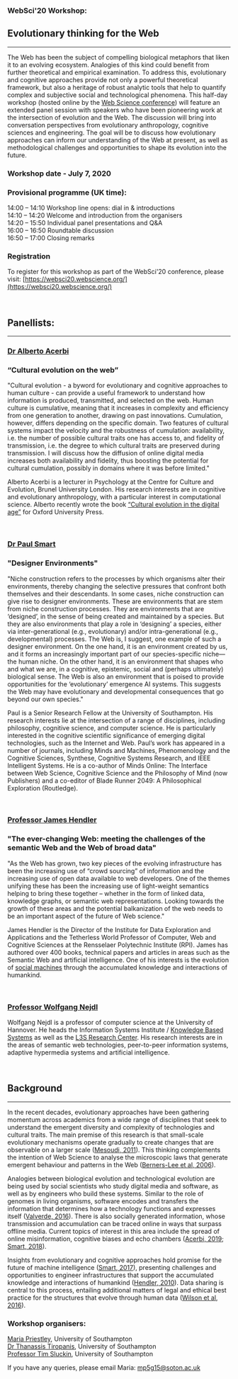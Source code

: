 ### WebSci'20 Workshop:
## Evolutionary thinking for the Web
---
The Web has been the subject of compelling biological metaphors that liken it to an evolving ecosystem. Analogies of this kind could benefit from further theoretical and empirical examination. To address this, evolutionary and cognitive approaches provide not only a powerful theoretical framework, but also a heritage of robust analytic tools that help to quantify complex and subjective social and technological phenomena. This half-day workshop (hosted online by the [Web Science conference](https://websci20.webscience.org/)) will feature an extended panel session with speakers who have been pioneering work at the intersection of evolution and the Web. The discussion will bring into conversation perspectives from evolutionary anthropology, cognitive sciences and engineering. The goal will be to discuss how evolutionary approaches can inform our understanding of the Web at present, as well as methodological challenges and opportunities to shape its evolution into the future.   


### Workshop date - July 7, 2020 
### Provisional programme (UK time):   
14:00 – 14:10   Workshop line opens: dial in & introductions   
14:10 – 14:20   Welcome and introduction from the organisers   
14:20 – 15:50   Individual panel presentations and Q&A  
16:00 – 16:50   Roundtable discussion  
16:50 – 17:00   Closing remarks   

### Registration
To register for this workshop as part of the WebSci'20 conference, please visit: [https://websci20.webscience.org/](https://websci20.webscience.org/)
<p>&nbsp;</p>

## Panellists:
---

### [Dr Alberto Acerbi](https://acerbialberto.com/)
### “Cultural evolution on the web”
"Cultural evolution - a byword for evolutionary and cognitive approaches to human culture - can provide a useful framework to understand how information is produced, transmitted, and selected on the web. Human culture is cumulative, meaning that it increases in complexity and efficiency from one generation to another, drawing on past innovations. Cumulation, however, differs depending on the specific domain. Two features of cultural systems impact the velocity and the robustness of cumulation: availability, i.e. the number of possible cultural traits one has access to, and fidelity of transmission, i.e. the degree to which cultural traits are preserved during transmission. I will discuss how the diffusion of online digital media increases both availability and fidelity, thus boosting the potential for cultural cumulation, possibly in domains where it was before limited." 

Alberto Acerbi is a lecturer in Psychology at the Centre for Culture and Evolution, Brunel University London. His research interests are in cognitive and evolutionary anthropology, with a particular interest in computational science. Alberto recently wrote the book [“Cultural evolution in the digital age”](https://global.oup.com/academic/product/cultural-evolution-in-the-digital-age-9780198835943?cc=gb&lang=en&) for Oxford University Press.
<p>&nbsp;</p>

### [Dr Paul Smart](http://paulsmart.cognosys.co.uk/)
### "Designer Environments"
"Niche construction refers to the processes by which organisms alter their environments, thereby changing the selective pressures that confront both themselves and their descendants. In some cases, niche construction can give rise to designer environments. These are environments that are stem from niche construction processes. They are environments that are ‘designed’, in the sense of being created and maintained by a species. But they are also environments that play a role in ‘designing’ a species, either via inter-generational (e.g., evolutionary) and/or intra-generational (e.g., developmental) processes. The Web is, I suggest, one example of such a designer environment. On the one hand, it is an environment created by us, and it forms an increasingly important part of our species-specific niche—the human niche. On the other hand, it is an environment that shapes who and what we are, in a cognitive, epistemic, social and (perhaps ultimately) biological sense. The Web is also an environment that is poised to provide opportunities for the ‘evolutionary’ emergence AI systems. This suggests the Web may have evolutionary and developmental consequences that go beyond our own species."

Paul is a Senior Research Fellow at the University of Southampton. His research interests lie at the intersection of a range of disciplines, including philosophy, cognitive science, and computer science. He is particularly interested in the cognitive scientific significance of emerging digital technologies, such as the Internet and Web. Paul’s work has appeared in a number of journals, including Minds and Machines, Phenomenology and the Cognitive Sciences, Synthese, Cognitive Systems Research, and IEEE Intelligent Systems. He is a co-author of Minds Online: The Interface between Web Science, Cognitive Science and the Philosophy of Mind (now Publishers) and a co-editor of Blade Runner 2049: A Philosophical Exploration (Routledge).
<p>&nbsp;</p>

### [Professor James Hendler](https://en.wikipedia.org/wiki/James_Hendler) 
### "The ever-changing Web: meeting the challenges of the semantic Web and the Web of broad data"
"As the Web has grown, two key pieces of the evolving infrastructure has been the increasing use of “crowd sourcing” of information and the increasing use of open data available to web developers. One of the themes unifying these has been the increasing use of light-weight semantics helping to bring these together – whether in the form of linked data, knowledge graphs, or semantic web representations.  Looking towards the growth of these areas and the potential balkanization of the web needs to be an important aspect of the future of Web science."

James Hendler is the Director of the Institute for Data Exploration and Applications and the Tetherless World Professor of Computer, Web and Cognitive Sciences at the Rensselaer Polytechnic Institute (RPI). James has authored over 400 books, technical papers and articles in areas such as the Semantic Web and artificial intelligence. One of his interests is the evolution of [social machines](https://www.sciencedirect.com/science/article/pii/S0004370209001404) through the accumulated knowledge and interactions of humankind.
<p>&nbsp;</p>

### [Professor Wolfgang Nejdl](https://www.kbs.uni-hannover.de/~nejdl/)
Wolfgang Nejdl is a professor of computer science at the University of Hannover. He heads the Information Systems Institute / [Knowledge Based Systems](www.kbs.uni-hannover.de) as well as the [L3S Research Center](www.l3s.de). His research interests are in the areas of semantic web technologies, peer-to-peer information systems, adaptive hypermedia systems and artificial intelligence. 
<p>&nbsp;</p>

## Background
---
In the recent decades, evolutionary approaches have been gathering momentum across academics from a wide range of disciplines that seek to understand the emergent diversity and complexity of technologies and cultural traits. The main premise of this research is that small-scale evolutionary mechanisms operate gradually to create changes that are observable on a larger scale ([Mesoudi, 2011](https://www.amazon.co.uk/Cultural-Evolution-Darwinian-Synthesize-Sciences/dp/0226520447)). This thinking complements the intention of Web Science to analyse the microscopic laws that generate emergent behaviour and patterns in the Web ([Berners-Lee et al, 2006](https://science.sciencemag.org/content/313/5788/769)). 

Analogies between biological evolution and technological evolution are being used by social scientists who study digital media and software, as well as by engineers who build these systems. Similar to the role of genomes in living organisms, software encodes and transfers the information that determines how a technology functions and expresses itself ([Valverde, 2016](https://royalsocietypublishing.org/doi/full/10.1098/rstb.2015.0450)). There is also socially generated information, whose transmission and accumulation can be traced online in ways that surpass offline media. Current topics of interest in this area include the spread of online misinformation, cognitive biases and echo chambers ([Acerbi, 2019](https://www.amazon.co.uk/Cultural-Evolution-Digital-Alberto-Acerbi/dp/0198835949); [Smart, 2018](https://link.springer.com/article/10.1007/s11229-017-1414-z)).

Insights from evolutionary and cognitive approaches hold promise for the future of machine intelligence ([Smart, 2017](http://paulsmart.cognosys.co.uk/pubs/2017/Machine%20Intelligence%20and%20the%20Social%20Web.pdf?LMCL=ND9E1e)), presenting challenges and opportunities to engineer infrastructures that support the accumulated knowledge and interactions of humankind ([Hendler, 2010](https://www.sciencedirect.com/science/article/pii/S0004370209001404)). Data sharing is central to this process, entailing additional matters of legal and ethical best practice for the structures that evolve through human data ([Wilson et al, 2016](https://dl.acm.org/doi/pdf/10.1145/2911187.2914579)).


### Workshop organisers:
[Maria Priestley](https://www.ecs.soton.ac.uk/people/mp5g15), University of Southampton  
[Dr Thanassis Tiropanis](https://www.ecs.soton.ac.uk/people/at1o07), University of Southampton  
[Professor Tim Sluckin](https://www.southampton.ac.uk/maths/about/staff/tim.page), University of Southampton  

If you have any queries, please email Maria: mp5g15@soton.ac.uk
